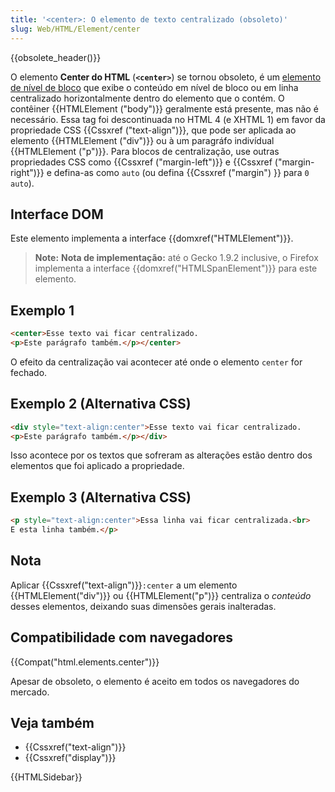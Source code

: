 ```yaml
---
title: '<center>: O elemento de texto centralizado (obsoleto)'
slug: Web/HTML/Element/center
---
```


{{obsolete_header()}}

O elemento **Center do HTML** (**`<center>`**) se tornou obsoleto, é um [elemento de nível de bloco](/pt-BR/docs/Web/HTML/Elementos_block-level) que exibe o conteúdo em nível de bloco ou em linha centralizado horizontalmente dentro do elemento que o contém. O contêiner {{HTMLElement ("body")}} geralmente está presente, mas não é necessário. Essa tag foi descontinuada no HTML 4 (e XHTML 1) em favor da propriedade CSS {{Cssxref ("text-align")}}, que pode ser aplicada ao elemento {{HTMLElement ("div")}} ou à um paragráfo indivídual {{HTMLElement ("p")}}. Para blocos de centralização, use outras propriedades CSS como {{Cssxref ("margin-left")}} e {{Cssxref ("margin-right")}} e defina-as como `auto` (ou defina {{Cssxref ("margin") }} para `0 auto`).

## Interface DOM

Este elemento implementa a interface {{domxref("HTMLElement")}}.

> **Note:** **Nota de implementação:** até o Gecko 1.9.2 inclusive, o Firefox implementa a interface {{domxref("HTMLSpanElement")}} para este elemento.

## Exemplo 1

```html
<center>Esse texto vai ficar centralizado.
<p>Este parágrafo também.</p></center>
```

O efeito da centralização vai acontecer até onde o elemento `center` for fechado.

## Exemplo 2 (Alternativa CSS)

```html
<div style="text-align:center">Esse texto vai ficar centralizado.
<p>Este parágrafo também.</p></div>
```

Isso acontece por os textos que sofreram as alterações estão dentro dos elementos que foi aplicado a propriedade.

## Exemplo 3 (Alternativa CSS)

```html
<p style="text-align:center">Essa linha vai ficar centralizada.<br>
E esta linha também.</p>
```

## Nota

Aplicar {{Cssxref("text-align")}}`:center` a um elemento {{HTMLElement("div")}} ou {{HTMLElement("p")}} centraliza o _conteúdo_ desses elementos, deixando suas dimensões gerais inalteradas.

## Compatibilidade com navegadores

{{Compat("html.elements.center")}}

Apesar de obsoleto, o elemento é aceito em todos os navegadores do mercado.

## Veja também

- {{Cssxref("text-align")}}
- {{Cssxref("display")}}

{{HTMLSidebar}}
